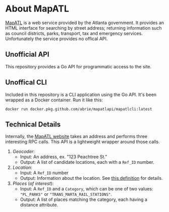 # About MapATL

[MapATL](https://egis.atlantaga.gov/app/home/index.html) is a web service provided by the Atlanta government. It provides an HTML interface for searching by street address; returning information such as council districts, parks, transport, tax and emergency services. Unfortunately the service provides no offical API.

## Unofficial API

This repository provides a Go API for programmatic access to the site.

## Unoffical CLI

Included in this repository is a CLI application using the Go API. It's been wrapped as a Docker container. Run it like this:

`docker run docker.pkg.github.com/abrie/mapatlapi/mapatlcli:latest`

## Technical Details

Internally, the [MapATL website](https://egis.atlantaga.gov/app/home/index.html) takes an address and performs three interesting RPC calls. This API is a lightweight wrapper around those calls.

1. _Geocoder_:
	- Input: An address, ex. "123 Peachtree St."
	- Output: A list of candidate locations, each with a `Ref_ID` number.
2. _Location_:
	- Input: A `Ref_ID` number
	- Output: Information about the location. See [this definition](https://github.com/abrie/mapatlapi/blob/master/src/github.com/abrie/mapatlapi/internal/point/response.go) for details.
3. _Places_ (_of interest_):
	- Input: A `Ref_ID` and a `Category`, which can be one of two values: `"PL_PARKS"` or `"TRANS_MARTA_RAIL_STATIONS"`.
	- Output: A list of places matching the category, each having a distance attribute.
